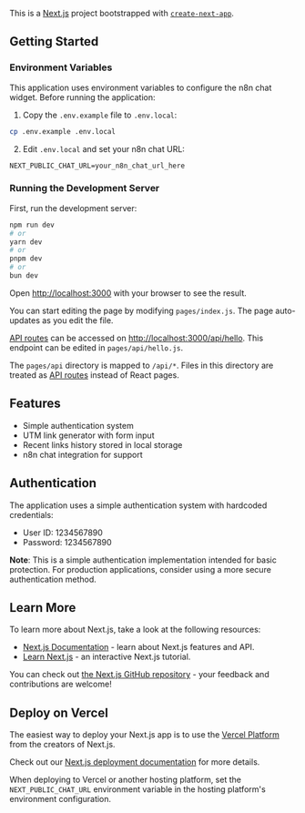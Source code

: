 This is a [Next.js](https://nextjs.org) project bootstrapped with [`create-next-app`](https://nextjs.org/docs/pages/api-reference/create-next-app).

## Getting Started

### Environment Variables

This application uses environment variables to configure the n8n chat widget. Before running the application:

1. Copy the `.env.example` file to `.env.local`:
```bash
cp .env.example .env.local
```

2. Edit `.env.local` and set your n8n chat URL:
```
NEXT_PUBLIC_CHAT_URL=your_n8n_chat_url_here
```

### Running the Development Server

First, run the development server:

```bash
npm run dev
# or
yarn dev
# or
pnpm dev
# or
bun dev
```

Open [http://localhost:3000](http://localhost:3000) with your browser to see the result.

You can start editing the page by modifying `pages/index.js`. The page auto-updates as you edit the file.

[API routes](https://nextjs.org/docs/pages/building-your-application/routing/api-routes) can be accessed on [http://localhost:3000/api/hello](http://localhost:3000/api/hello). This endpoint can be edited in `pages/api/hello.js`.

The `pages/api` directory is mapped to `/api/*`. Files in this directory are treated as [API routes](https://nextjs.org/docs/pages/building-your-application/routing/api-routes) instead of React pages.

## Features

- Simple authentication system
- UTM link generator with form input
- Recent links history stored in local storage
- n8n chat integration for support

## Authentication

The application uses a simple authentication system with hardcoded credentials:

- User ID: 1234567890
- Password: 1234567890

**Note**: This is a simple authentication implementation intended for basic protection. For production applications, consider using a more secure authentication method.

## Learn More

To learn more about Next.js, take a look at the following resources:

- [Next.js Documentation](https://nextjs.org/docs) - learn about Next.js features and API.
- [Learn Next.js](https://nextjs.org/learn-pages-router) - an interactive Next.js tutorial.

You can check out [the Next.js GitHub repository](https://github.com/vercel/next.js) - your feedback and contributions are welcome!

## Deploy on Vercel

The easiest way to deploy your Next.js app is to use the [Vercel Platform](https://vercel.com/new?utm_medium=default-template&filter=next.js&utm_source=create-next-app&utm_campaign=create-next-app-readme) from the creators of Next.js.

Check out our [Next.js deployment documentation](https://nextjs.org/docs/pages/building-your-application/deploying) for more details.

When deploying to Vercel or another hosting platform, set the `NEXT_PUBLIC_CHAT_URL` environment variable in the hosting platform's environment configuration.
